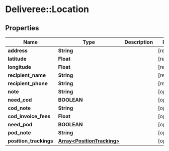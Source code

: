 # Deliveree::Location

## Properties
Name | Type | Description | Notes
------------ | ------------- | ------------- | -------------
**address** | **String** |  | [required] 
**latitude** | **Float** |  | [required] 
**longitude** | **Float** |  | [required] 
**recipient_name** | **String** |  | [required] 
**recipient_phone** | **String** |  | [required] 
**note** | **String** |  | [optional] 
**need_cod** | **BOOLEAN** |  | [optional] 
**cod_note** | **String** |  | [optional] 
**cod_invoice_fees** | **Float** |  | [optional] 
**need_pod** | **BOOLEAN** |  | [optional] 
**pod_note** | **String** |  | [optional] 
**position_trackings** | [**Array&lt;PositionTracking&gt;**](PositionTracking.md) |  | [optional] 


